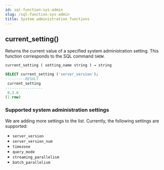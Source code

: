 ```yaml
---
id: sql-function-sys-admin
slug: /sql-function-sys-admin
title: System administration functions
---
```


## current_setting()

Returns the current value of a specified system administration setting. This function corresponds to the SQL command `SHOW`.

```sql title=Syntax
current_setting ( setting_name string ) → string
```

```sql title=Example
SELECT current_setting ('server_version');
---------RESULT
 current_setting 
-----------------
 8.3.0
(1 row)
```

### Supported system administration settings

We are adding more settings to the list. Currently, the following settings are supported:

- `server_version`
- `server_version_num`
- `timezone`
- `query_mode`
- `streaming_parallelism`
- `batch_parallelism`
